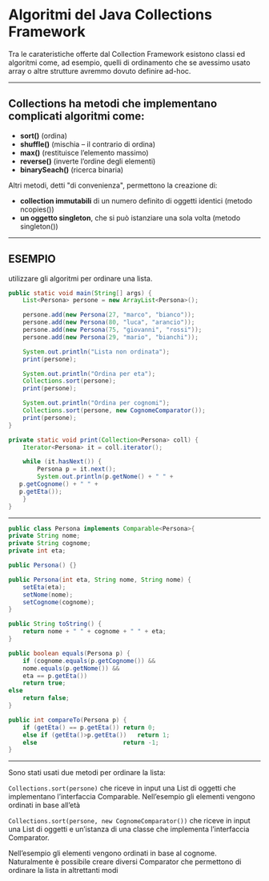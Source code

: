 # Algoritmi del Java Collections Framework

Tra le carateristiche offerte dal Collection Framework esistono classi ed algoritmi come, ad esempio, quelli di ordinamento che se avessimo usato array o altre strutture avremmo dovuto definire ad-hoc.

---

## Collections ha metodi che implementano complicati algoritmi come:

* **sort()** (ordina)
* **shuffle()** (mischia – il contrario di ordina)
* **max()** (restituisce l’elemento massimo)
* **reverse()** (inverte l’ordine degli elementi)
* **binarySeach()** (ricerca binaria)

Altri metodi, detti "di convenienza", permettono la creazione di:
* **collection immutabili** di un numero definito di oggetti identici (metodo ncopies())
* **un oggetto singleton**, che si può istanziare una sola volta (metodo singleton())

---

## ESEMPIO

utilizzare gli algoritmi per ordinare una lista.

```java
public static void main(String[] args) {
	List<Persona> persone = new ArrayList<Persona>();

	persone.add(new Persona(27, "marco", "bianco"));
	persone.add(new Persona(80, "luca", "arancio"));
	persone.add(new Persona(75, "giovanni", "rossi"));
	persone.add(new Persona(29, "mario", "bianchi"));

	System.out.println("Lista non ordinata");
	print(persone);

	System.out.println("Ordina per eta");
	Collections.sort(persone);
	print(persone);

	System.out.println("Ordina per cognomi");
	Collections.sort(persone, new CognomeComparator());
	print(persone);
}

private static void print(Collection<Persona> coll) {
	Iterator<Persona> it = coll.iterator();

	while (it.hasNext()) {
		Persona p = it.next();
		System.out.println(p.getNome() + " " +
   p.getCognome() + " " +
   p.getEta());
	}
}
```

---

```java
public class Persona implements Comparable<Persona>{
private String nome;
private String cognome;
private int eta;

public Persona() {}

public Persona(int eta, String nome, String nome) {
	setEta(eta);
	setNome(nome);
	setCognome(cognome);
}

public String toString() {
	return nome + " " + cognome + " " + eta;
}

public boolean equals(Persona p) {
	if (cognome.equals(p.getCognome()) && 
    nome.equals(p.getNome()) &&
    eta == p.getEta())
	return true;
else
	return false;
}

public int compareTo(Persona p) {
	if (getEta() == p.getEta())	return 0;
	else if (getEta()>p.getEta())	return 1;
	else 						return -1;	
}
```

---

Sono stati usati due metodi per ordinare la lista:

`Collections.sort(persone)` che riceve in input una List di oggetti che implementano l’interfaccia Comparable. 
Nell’esempio gli elementi vengono ordinati in base all’età

`Collections.sort(persone, new CognomeComparator())` che riceve in input una List di oggetti e un’istanza di una classe che implementa l’interfaccia Comparator. 

Nell’esempio gli elementi vengono ordinati in base al cognome. Naturalmente è possibile creare diversi Comparator che permettono di ordinare la lista in altrettanti modi